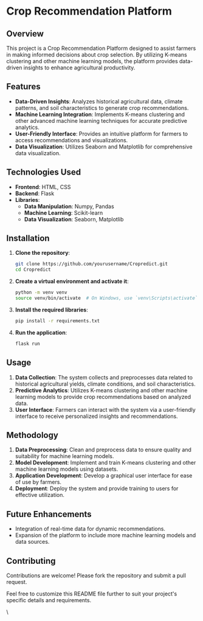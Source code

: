 # Crop Recommendation Platform

## Overview
This project is a Crop Recommendation Platform designed to assist farmers in making informed decisions about crop selection. By utilizing K-means clustering and other machine learning models, the platform provides data-driven insights to enhance agricultural productivity.

## Features
- **Data-Driven Insights**: Analyzes historical agricultural data, climate patterns, and soil characteristics to generate crop recommendations.
- **Machine Learning Integration**: Implements K-means clustering and other advanced machine learning techniques for accurate predictive analytics.
- **User-Friendly Interface**: Provides an intuitive platform for farmers to access recommendations and visualizations.
- **Data Visualization**: Utilizes Seaborn and Matplotlib for comprehensive data visualization.

## Technologies Used
- **Frontend**: HTML, CSS
- **Backend**: Flask
- **Libraries**: 
  - **Data Manipulation**: Numpy, Pandas
  - **Machine Learning**: Scikit-learn
  - **Data Visualization**: Seaborn, Matplotlib

## Installation
1. **Clone the repository**:
   ```bash
   git clone https://github.com/yourusername/Cropredict.git
   cd Cropredict
   ```

2. **Create a virtual environment and activate it**:
   ```bash
   python -m venv venv
   source venv/bin/activate  # On Windows, use `venv\Scripts\activate`
   ```

3. **Install the required libraries**:
   ```bash
   pip install -r requirements.txt
   ```

4. **Run the application**:
   ```bash
   flask run
   ```

## Usage
1. **Data Collection**: The system collects and preprocesses data related to historical agricultural yields, climate conditions, and soil characteristics.
2. **Predictive Analytics**: Utilizes K-means clustering and other machine learning models to provide crop recommendations based on analyzed data.
3. **User Interface**: Farmers can interact with the system via a user-friendly interface to receive personalized insights and recommendations.

## Methodology
1. **Data Preprocessing**: Clean and preprocess data to ensure quality and suitability for machine learning models.
2. **Model Development**: Implement and train K-means clustering and other machine learning models using datasets.
3. **Application Development**: Develop a graphical user interface for ease of use by farmers.
4. **Deployment**: Deploy the system and provide training to users for effective utilization.

## Future Enhancements
- Integration of real-time data for dynamic recommendations.
- Expansion of the platform to include more machine learning models and data sources.

## Contributing
Contributions are welcome! Please fork the repository and submit a pull request.



Feel free to customize this README file further to suit your project's specific details and requirements.

\
